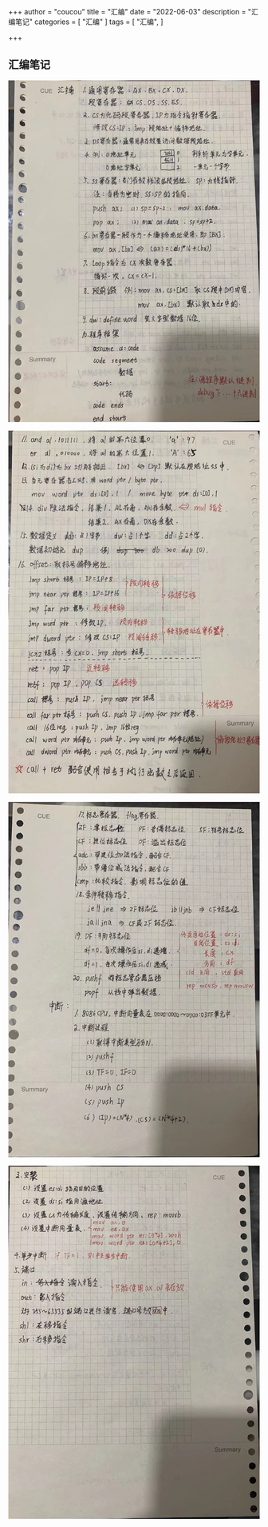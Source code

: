 +++
author = "coucou"
title = "汇编"
date = "2022-06-03"
description = "汇编笔记"
categories = [
    "汇编"
]
tags = [
    "汇编",
]

+++

## 汇编笔记

![](./img/1.jpg)

![](./img/2.jpg)

![](./img/3.jpg)

![](./img/4.jpg)

